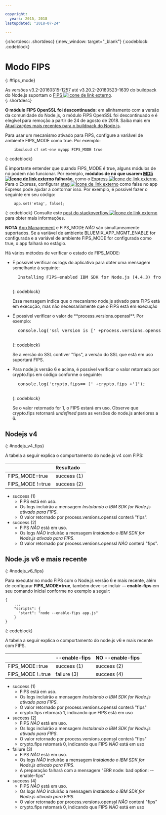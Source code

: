 ```yaml
---

copyright:
  years: 2015, 2018
lastupdated: "2018-07-24"

---
```


{:shortdesc: .shortdesc}
{:new_window: target="_blank"}
{:codeblock: .codeblock}

# Modo FIPS
{: #fips_mode}

As versões v3.2-20160315-1257 até v3.20.2-20180523-1639 do buildpack do Node.js suportam o [FIPS ![Ícone de link externo](../../icons/launch-glyph.svg "Ícone de link externo")](https://en.wikipedia.org/wiki/Federal_Information_Processing_Standards).  
{: shortdesc}

**O módulo FIPS OpenSSL foi descontinuado:** em alinhamento com a versão da comunidade do Node.js, o módulo FIPS OpenSSL foi descontinuado e é elegível para remoção a partir de 24 de agosto de 2018. Saiba mais em [Atualizações mais recentes para o buildpack do Node.js](updates.html#fips-deprecation).

Para
usar um mecanismo ativado para FIPS, configure a variável de ambiente FIPS_MODE como true.
Por exemplo:

```
    ibmcloud cf set-env myapp FIPS_MODE true
```
{: codeblock}

É importante entender que quando FIPS_MODE é true, alguns módulos de nó podem não
funcionar.  Por exemplo, **módulos de nó que usarem [MD5 ![Ícone de link externo](../../icons/launch-glyph.svg "Ícone de link externo")](https://en.wikipedia.org/wiki/MD5) falharão**, como o [Express ![Ícone de link externo](../../icons/launch-glyph.svg "Ícone de link externo")](http://expressjs.com/).  Para o Express, configurar [etag ![Ícone de link externo](../../icons/launch-glyph.svg "Ícone de link externo")](http://expressjs.com/en/api.html) como false no
app Express pode ajudar a contornar isso. Por exemplo, é possível fazer o seguinte em seu código:
```
    app.set('etag', false);
```
{: codeblock}
Consulte este [post do stackoverflow ![Ícone de link externo](../../icons/launch-glyph.svg "Ícone de link externo")](http://stackoverflow.com/questions/15191511/disable-etag-header-in-express-node-js)
para obter mais informações.

**NOTA** [App Management](../common/app_mng.html) e FIPS_MODE
*NÃO* são simultaneamente suportados.  Se a variável de ambiente
BLUEMIX_APP_MGMT_ENABLE for configurada e a variável de ambiente FIPS_MODE for
configurada como true, o app falhará no estágio.

Há vários métodos de verificar o estado de FIPS_MODE:
<ul>
<li> É possível verificar os logs do aplicativo para obter uma mensagem semelhante à seguinte:    

  <pre>
  Installing FIPS-enabled IBM SDK for Node.js (4.4.3) from cache
  </pre>
  {: codeblock}

Essa mensagem indica que o mecanismo node.js ativado para FIPS está em execução, mas não necessariamente que o FIPS está em execução
</li>

<li> É possível verificar o valor de **process.versions.openssl**. Por exemplo:

  <pre>
  console.log('ssl version is [' +process.versions.openssl +']');
  </pre>
  {: codeblock}

Se a versão do SSL contiver "fips", a versão do SSL que está em uso suportará FIPS.  
</li>

<li> Para node.js versão 6 e acima, é possível verificar o valor retornado por crypto.fips em código conforme o seguinte:

  <pre>
  console.log('crypto.fips== [' +crypto.fips +']');
  </pre>
  {: codeblock}

Se o valor retornado for 1, o FIPS estará em uso. Observe que crypto.fips retornará
*undefined* para as versões do node.js anteriores a 6.
</li>
</ul>

## Nodejs v4
{: #nodejs_v4_fips}

A tabela a seguir explica o comportamento do node.js v4 com FIPS:

|                 | Resultado        |
| :-------------- | :------------ |
|FIPS_MODE=true   |success (1)    |
|FIPS_MODE !=true |success (2)    |

* success (1)
  * FIPS está em uso.
  * Os logs incluirão a mensagem *Instalando o IBM SDK for Node.js ativado para FIPS*.
  * O valor retornado por process.versions.openssl conterá "fips".
* success (2)
  * FIPS *NÃO* está em uso.
  * Os logs *NÃO* incluirão a mensagem *Instalando o IBM SDK for Node.js ativado para FIPS*.
  * O valor retornado por process.versions.openssl *NÃO* conterá "fips".

## Node.js v6 e mais recente
{: #nodejs_v6_fips}

Para executar no modo FIPS com o Node.js versão 6 e mais recente, além de configurar
**FIPS_MODE=true**, também deve-se incluir **-- enable-fips** em seu comando inicial conforme
no exemplo a seguir:
```
{
    ...   
    "scripts": {
      "start": "node --enable-fips app.js"
    }
}
```
{: codeblock}

A tabela a seguir explica o comportamento do node.js v6 e mais recente com FIPS.

|                 |--enable-fips  |NO --enable-fips |
| :-------------- | :------------ | :-------------- |
|FIPS_MODE=true   |success (1)    |success (2)      |
|FIPS_MODE !=true |failure (3)    |success (4)      |

* success (1)
  * FIPS está em uso.
  * Os logs incluirão a mensagem *Instalando o IBM SDK for Node.js ativado para FIPS*.
  * O valor retornado por process.versions.openssl conterá "fips"
  * crypto.fips retornará 1, indicando que FIPS está em uso
* success (2)
  * FIPS *NÃO* está em uso.
  * Os logs incluirão a mensagem *Instalando o IBM SDK for Node.js ativado para FIPS*.
  * O valor retornado por process.versions.openssl conterá "fips"
  * crypto.fips retornará 0, indicando que FIPS *NÃO* está em uso
* failure (3)
  * FIPS *NÃO* está em uso.
  * Os logs *NÃO* incluirão a mensagem *Instalando o IBM SDK for Node.js ativado para FIPS*.
  * A preparação falhará com a mensagem "ERR node: bad option: --enable-fips"
* success (4)
  * FIPS *NÃO* está em uso.
  * Os logs *NÃO* incluirão a mensagem *Instalando o IBM SDK for Node.js ativado para FIPS*.
  * O valor retornado por process.versions.openssl *NÃO* conterá "fips"
  * crypto.fips retornará 0, indicando que FIPS *NÃO* está em uso
